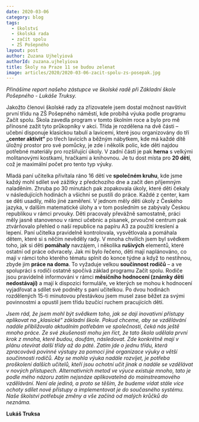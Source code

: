 ```yaml
---
date: 2020-03-06
category: blog
tags: 
  - školství
  - školská rada
  - začít spolu
  - ZŠ Pošepného
layout: post
author: Zuzana Ujhelyiová
authorId: zuzana.ujhelyiova
title: Školy na Praze 11 se budou zelenat
image: articles/2020/2020-03-06-zacit-spolu-zs-posepak.jpg
---
```

*Přinášíme report našeho zástupce ve školské radě při Základní škole Pošepného - Lukáše Truksy.*

Jakožto členovi školské rady za zřizovatele jsem dostal možnost navštívit první třídu na ZŠ Pošepného náměstí, kde probíhá výuka podle programu Začít spolu. Škola zavedla program v tomto školním roce a bylo pro mě přínosné zažít tyto průkopníky v akci. Třída je rozdělena na dvě části – učební disponuje klasickou tabulí a lavicemi, které jsou organizovány do tří **„center aktivit“** po třech lavicích a běžným nábytkem, kde má každé dítě úložný prostor pro své pomůcky, je zde i několik polic, kde děti najdou potřebné materiály pro rozšiřující úkoly. V zadní části je pak **herna** s velkými molitanovými kostkami, hračkami a knihovnou. Je tu dost místa pro **20 dětí**, což je maximální počet pro tento typ výuky.

Mladá paní učitelka přivítala ráno 16 dětí ve **společném kruhu**, kde jsme každý mohl sdílet své zážitky z předchozího dne a začít den příjemným naladěním. Zhruba po 30 minutách pak zopakovala úkoly, které děti čekaly v následujících hodinách a všichni se pustili do práce. Každé z center, kam se děti usadily, mělo jiné zaměření. V jednom měly děti úkoly z Českého jazyka, v dalším matematické úlohy a v tom posledním se zabývaly Českou republikou v rámci prvouky. Děti pracovaly převážně samostatně, práci měly jasně stanovenou v rámci učebnic a písanek, prvoučné centrum pak ztvárňovalo přehled o naší republice na papíru A3 za použití kreslení a lepení. Paní učitelka pravidelně kontrolovala, vysvětlovala a pomáhala dětem, které si s něčím nevěděly rady. V mnoha chvílích jsem byl svědkem toho, jak si děti **pomáhaly** navzájem, i několika **rušivých** elementů, které ostatní od práce odvracely. Jak mi bylo řečeno, děti mají naplánováno, co mají v rámci toho kterého tématu splnit do konce týdne a když to nestihnou, zbyde jim **práce na doma**. To vyžaduje velkou **součinnost rodičů** – a ve spolupráci s rodiči ostatně spočívá základ programu Začít spolu. Rodiče jsou pravidelně informováni v rámci **měsíčního hodnocení (známky děti nedostávají)** a mají k dispozici formuláře, ve kterých se mohou k hodnocení vyjadřovat a sdílet své podněty s paní učitelkou. Po dvou hodinách rozdělených 15-ti minutovou přestávkou jsem musel zase běžet za svými povinnostmi a opustil jsem třídu bzučící ruchem pracujících dětí.

*Jsem rád, že jsem mohl být svědkem toho, jak se dají inovativní přístupy aplikovat na „klasické“ základní škole. Pokud chceme, aby se vzdělávání nadále přibližovalo aktuálním potřebám ve společnosti, čeká nás ještě mnoho práce. Ze své zkušenosti mohu jen říct, že tato škola udělala první krok z mnoha, které budou, doufám, následovat. Zde konkrétně mají v plánu otevírat další třídy až do páté. Zatím jde o jednu třídu, která zpracovává povinné výstupy za pomoci jiné organizace výuky a větší součinnosti rodičů. Aby se mohla výuka nadále rozvíjet, je potřeba proškolení dalších učitelů, kteří jsou ochotní učit jinak a nadále se vzdělávat v nových přístupech. Alternativních metod ve výuce existuje mnoho, tato je podle mého názoru zatím nejsnáze aplikovatelná do mainstreamového vzdělávání. Není ale jediná, a proto se těším, že budeme vídat stále více ochoty sdílet nové přístupy a implementovat je do současného systému. Naše školství potřebuje změny a vše začíná od malých krůčků do neznáma.*

**Lukáš Truksa**
